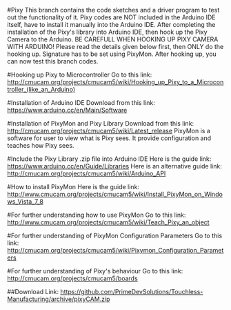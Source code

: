 #Pixy
This branch contains the code sketches and a driver program to test out the functionality of it.
Pixy codes are NOT included in the Arduino IDE itself, have to install it manually into the Arduino IDE.
After completing the installation of the Pixy's library into Arduino IDE, then hook up the Pixy Camera to the Arduino.
BE CAREFULL WHEN HOOKING UP PIXY CAMERA WITH ARDUINO! Please read the details given below first, then ONLY do the hooking up.
Signature has to be set using PixyMon.
After hooking up, you can now test this branch codes. 

#Hooking up Pixy to Microcontroller
Go to this link: http://cmucam.org/projects/cmucam5/wiki/Hooking_up_Pixy_to_a_Microcontroller_(like_an_Arduino)

#Installation of Arduino IDE
Download from this link: https://www.arduino.cc/en/Main/Software

#Installation of PixyMon and Pixy Library
Download from this link: http://cmucam.org/projects/cmucam5/wiki/Latest_release
PixyMon is a software for user to view what is Pixy sees. It provide configuration and teaches how Pixy sees.

#Include the Pixy Library .zip file into Arduino IDE
Here is the guide link: https://www.arduino.cc/en/Guide/Libraries
Here is an alternative guide link: http://cmucam.org/projects/cmucam5/wiki/Arduino_API

#How to install PixyMon
Here is the guide link: http://www.cmucam.org/projects/cmucam5/wiki/Install_PixyMon_on_Windows_Vista_7_8

#For further understanding how to use PixyMon
Go to this link: http://www.cmucam.org/projects/cmucam5/wiki/Teach_Pixy_an_object

#For further understanding of PixyMon Configuration Parameters
Go to this link: http://cmucam.org/projects/cmucam5/wiki/Pixymon_Configuration_Parameters

#For further understanding of Pixy's behaviour
Go to this link: http://cmucam.org/projects/cmucam5/boards

##Download
Link: https://github.com/PrimeDevSolutions/Touchless-Manufacturing/archive/pixyCAM.zip
